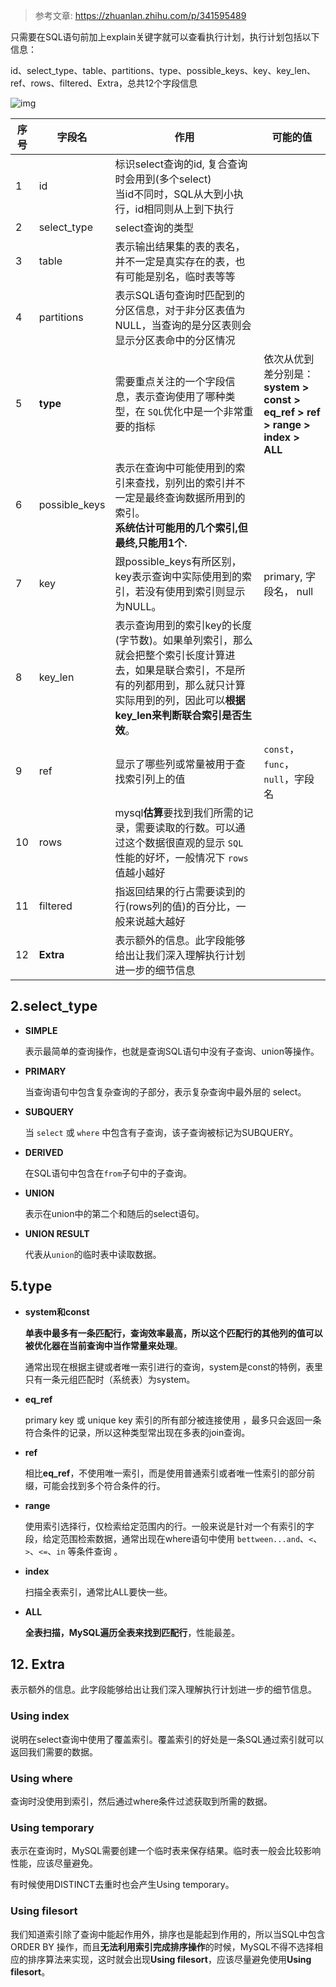 > 参考文章: https://zhuanlan.zhihu.com/p/341595489

只需要在SQL语句前加上explain关键字就可以查看执行计划，执行计划包括以下信息：

id、select_type、table、partitions、type、possible_keys、key、key_len、ref、rows、filtered、Extra，总共12个字段信息



![img](https://pic4.zhimg.com/80/v2-daa257587fadcd8bee9e4a9b6cef6527_720w.jpg)

| 序号 | 字段名        | 作用                                                         | 可能的值                                                     |
| ---- | ------------- | ------------------------------------------------------------ | ------------------------------------------------------------ |
| 1    | id            | 标识select查询的id, 复合查询时会用到(多个select)<br>当id不同时，SQL从大到小执行，id相同则从上到下执行 |                                                              |
| 2    | select_type   | select查询的类型                                             |                                                              |
| 3    | table         | 表示输出结果集的表的表名，并不一定是真实存在的表，也有可能是别名，临时表等等 |                                                              |
| 4    | partitions    | 表示SQL语句查询时匹配到的分区信息，对于非分区表值为NULL，当查询的是分区表则会显示分区表命中的分区情况 |                                                              |
| 5    | **type**      | 需要重点关注的一个字段信息，表示查询使用了哪种类型，在 `SQL`优化中是一个非常重要的指标 | 依次从优到差分别是：<br>**system > const > eq_ref > ref > range > index > ALL** |
| 6    | possible_keys | 表示在查询中可能使用到的索引来查找，别列出的索引并不一定是最终查询数据所用到的索引。<br>**系统估计可能用的几个索引,但最终,只能用1个.** |                                                              |
| 7    | key           | 跟possible_keys有所区别，key表示查询中实际使用到的索引，若没有使用到索引则显示为NULL。 | primary, 字段名， null                                       |
| 8    | key_len       | 表示查询用到的索引key的长度(字节数)。如果单列索引，那么就会把整个索引长度计算进去，如果是联合索引，不是所有的列都用到，那么就只计算实际用到的列，因此可以**根据key_len来判断联合索引是否生效**。 |                                                              |
| 9    | ref           | 显示了哪些列或常量被用于查找索引列上的值                     | `const`，`func`，`null`，字段名                              |
| 10   | rows          | mysql**估算**要找到我们所需的记录，需要读取的行数。可以通过这个数据很直观的显示 `SQL` 性能的好坏，一般情况下 `rows` 值越小越好 |                                                              |
| 11   | filtered      | 指返回结果的行占需要读到的行(rows列的值)的百分比，一般来说越大越好 |                                                              |
| 12   | **Extra**     | 表示额外的信息。此字段能够给出让我们深入理解执行计划进一步的细节信息 |                                                              |



## 2.select_type



- **SIMPLE**

  表示最简单的查询操作，也就是查询SQL语句中没有子查询、union等操作。

- **PRIMARY**

  当查询语句中包含复杂查询的子部分，表示复杂查询中最外层的 select。

- **SUBQUERY**

  当 `select` 或 `where` 中包含有子查询，该子查询被标记为SUBQUERY。

- **DERIVED**

  在SQL语句中包含在`from`子句中的子查询。

- **UNION**

  表示在union中的第二个和随后的select语句。

- **UNION RESULT**

  代表从`union`的临时表中读取数据。



## 5.type

- **system和const**

  **单表中最多有一条匹配行，查询效率最高，所以这个匹配行的其他列的值可以被优化器在当前查询中当作常量来处理**。

  通常出现在根据主键或者唯一索引进行的查询，system是const的特例，表里只有一条元组匹配时（系统表）为system。

- **eq_ref**

  primary key 或 unique key 索引的所有部分被连接使用 ，最多只会返回一条符合条件的记录，所以这种类型常出现在多表的join查询。

- **ref**

  相比**eq_ref**，不使用唯一索引，而是使用普通索引或者唯一性索引的部分前缀，可能会找到多个符合条件的行。

- **range**

  使用索引选择行，仅检索给定范围内的行。一般来说是针对一个有索引的字段，给定范围检索数据，通常出现在where语句中使用 `bettween...and`、`<`、`>`、`<=`、`in` 等条件查询 。

- **index**

  扫描全表索引，通常比ALL要快一些。

- **ALL**

  **全表扫描，MySQL遍历全表来找到匹配行**，性能最差。



## 12. Extra

表示额外的信息。此字段能够给出让我们深入理解执行计划进一步的细节信息。

### **Using index**

说明在select查询中使用了覆盖索引。覆盖索引的好处是一条SQL通过索引就可以返回我们需要的数据。

### **Using where**

查询时没使用到索引，然后通过where条件过滤获取到所需的数据。

### **Using temporary**

表示在查询时，MySQL需要创建一个临时表来保存结果。临时表一般会比较影响性能，应该尽量避免。

有时候使用DISTINCT去重时也会产生Using temporary。

### **Using filesort**

我们知道索引除了查询中能起作用外，排序也是能起到作用的，所以当SQL中包含 ORDER BY 操作，而且**无法利用索引完成排序操作**的时候，MySQL不得不选择相应的排序算法来实现，这时就会出现**Using filesort**，应该尽量避免使用**Using filesort**。